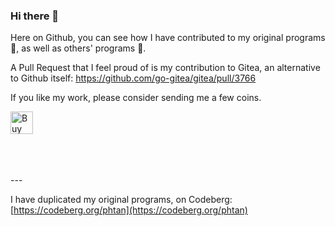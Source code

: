 ### Hi there 👋


Here on Github, you can see how I have contributed to my original programs 🌱, as well as others' programs 👯.

<p>
A Pull Request that I feel proud of is my contribution 
to Gitea, an alternative to Github itself:

<a href="https://github.com/go-gitea/gitea/pull/3766">
https://github.com/go-gitea/gitea/pull/3766
</a>
<p>
<p>
If you like my work, please consider sending 
me a few coins.
</p>

<a href='https://ko-fi.com/O4O8EOWEK' target='_blank'><img height='36' style='border:0px;height:36px;' src='https://cdn.ko-fi.com/cdn/kofi2.png?v=3' border='0' alt='Buy Me a Coffee at ko-fi.com' /></a>

<br />
<br />
<br />
---

I have duplicated my original programs, on Codeberg: [https://codeberg.org/phtan](https://codeberg.org/phtan)





<!--
**phtan/phtan** is a ✨ _special_ ✨ repository because its `README.md` (this file) appears on your GitHub profile.

Here are some ideas to get you started:

- 🔭 I’m currently working on ...
- 🌱 I’m currently learning ...
- 👯 I’m looking to collaborate on ...
- 🤔 I’m looking for help with ...
- 💬 Ask me about ...
- 📫 How to reach me: ...
- 😄 Pronouns: ...
- ⚡ Fun fact: ...
-->
